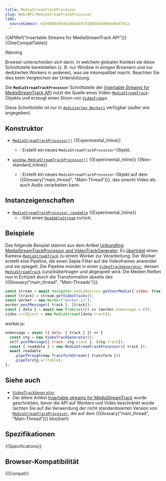 ```yaml
---
title: MediaStreamTrackProcessor
slug: Web/API/MediaStreamTrackProcessor
l10n:
  sourceCommit: 62e6088450ab10db4697d190dd54d09dd9a0791a
---
```


{{APIRef("Insertable Streams for MediaStreamTrack API")}}{{SeeCompatTable}}

> [!WARNING]
> Browser unterscheiden sich darin, in welchem globalen Kontext sie diese Schnittstelle bereitstellen (z. B. nur Window in einigen Browsern und nur dedizierten Workers in anderen), was sie inkompatibel macht. Beachten Sie dies beim Vergleichen der Unterstützung.

Die **`MediaStreamTrackProcessor`** Schnittstelle der [Insertable Streams for MediaStreamTrack API](/de/docs/Web/API/Insertable_Streams_for_MediaStreamTrack_API) nutzt die Quelle eines Video-[`MediaStreamTrack`](/de/docs/Web/API/MediaStreamTrack)-Objekts und erzeugt einen Strom von [`VideoFrame`](/de/docs/Web/API/VideoFrame)s.

Diese Schnittstelle ist nur in [`dedizierten Workers`](/de/docs/Web/API/Worker) verfügbar (außer wie angegeben).

## Konstruktor

- [`MediaStreamTrackProcessor()`](/de/docs/Web/API/MediaStreamTrackProcessor/MediaStreamTrackProcessor) {{Experimental_Inline}}

  - : Erstellt ein neues `MediaStreamTrackProcessor`-Objekt.

- [`window.MediaStreamTrackProcessor()`](/de/docs/Web/API/MediaStreamTrackProcessor/MediaStreamTrackProcessor) {{Experimental_Inline}} {{Non-standard_Inline}}
  - : Erstellt ein neues `MediaStreamTrackProcessor`-Objekt auf dem {{Glossary("main_thread", "Main-Thread")}}, das sowohl Video als auch Audio verarbeiten kann.

## Instanzeigenschaften

- [`MediaStreamTrackProcessor.readable`](/de/docs/Web/API/MediaStreamTrackProcessor/readable) {{Experimental_Inline}}
  - : Gibt einen [`ReadableStream`](/de/docs/Web/API/ReadableStream) zurück.

## Beispiele

Das folgende Beispiel stammt aus dem Artikel [Unbundling MediaStreamTrackProcessor and VideoTrackGenerator](https://blog.mozilla.org/webrtc/unbundling-mediastreamtrackprocessor-and-videotrackgenerator/). Es [überträgt](/de/docs/Web/API/Web_Workers_API/Transferable_objects) einen Kamera-[`MediaStreamTrack`](/de/docs/Web/API/MediaStreamTrack) zu einem Worker zur Verarbeitung. Der Worker erstellt eine Pipeline, die einen Sepia-Filter auf die Videoframes anwendet und sie spiegelt. Die Pipeline mündet in einen [`VideoTrackGenerator`](/de/docs/Web/API/VideoTrackGenerator), dessen [`MediaStreamTrack`](/de/docs/Web/API/MediaStreamTrack) zurückübertragen und abgespielt wird. Die Medien fließen nun in Echtzeit durch die Transformation abseits des {{Glossary("main_thread", "Main-Threads")}}.

```js
const stream = await navigator.mediaDevices.getUserMedia({ video: true });
const [track] = stream.getVideoTracks();
const worker = new Worker("worker.js");
worker.postMessage({ track }, [track]);
const { data } = await new Promise((r) => (worker.onmessage = r));
video.srcObject = new MediaStream([data.track]);
```

worker.js:

```js
onmessage = async ({ data: { track } }) => {
  const vtg = new VideoTrackGenerator();
  self.postMessage({ track: vtg.track }, [vtg.track]);
  const { readable } = new MediaStreamTrackProcessor({ track });
  await readable
    .pipeThrough(new TransformStream({ transform }))
    .pipeTo(vtg.writable);
};
```

## Siehe auch

- [`VideoTrackGenerator`](/de/docs/Web/API/VideoTrackGenerator)
- Der ältere Artikel [Insertable streams for MediaStreamTrack](https://developer.chrome.com/docs/capabilities/web-apis/mediastreamtrack-insertable-media-processing) wurde geschrieben, bevor die API auf Workers und Video beschränkt wurde (achten Sie auf die Verwendung der nicht standardisierten Version von [`MediaStreamTrackProcessor`](/de/docs/Web/API/MediaStreamTrackProcessor), die auf dem {{Glossary("main_thread", "Main-Thread")}} blockiert)

## Spezifikationen

{{Specifications}}

## Browser-Kompatibilität

{{Compat}}
